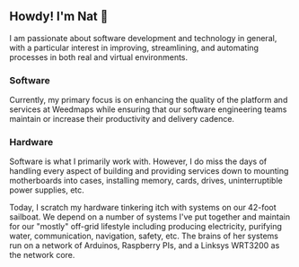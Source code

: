 ## Howdy! I'm Nat 👋

I am passionate about software development and technology in general, with a particular interest in improving, streamlining, and automating processes in both real and virtual environments.

### Software
Currently, my primary focus is on enhancing the quality of the platform and services at Weedmaps while ensuring that our software engineering teams maintain or increase their productivity and delivery cadence.

### Hardware
Software is what I primarily work with.  However, I do miss the days of handling every aspect of building and providing services down to mounting motherboards into cases, installing memory, cards, drives, uninterruptible power supplies, etc.

Today, I scratch my hardware tinkering itch with systems on our 42-foot sailboat.  We depend on a number of systems I've put together and maintain for our "mostly" off-grid lifestyle including producing electricity, purifying water, communication, navigation, safety, etc.  The brains of her systems run on a network of Arduinos, Raspberry PIs, and a Linksys WRT3200 as the network core.
